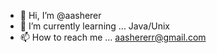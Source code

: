- 👋 Hi, I’m @aasherer
- 🌱 I’m currently learning ... Java/Unix
- 📫 How to reach me ... aashererr@gmail.com
<!---
aasherer/aasherer is a ✨ special ✨ repository because its `README.md` (this file) appears on your GitHub profile.
You can click the Preview link to take a look at your changes.
--->
